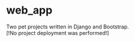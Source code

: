 # web_app
Two pet projects written in Django and Bootstrap.\
[!No project deployment was performed!]
